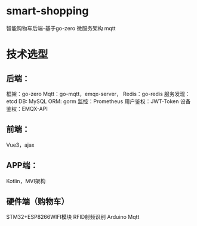 # smart-shopping
 智能购物车后端-基于go-zero 微服务架构 mqtt
 
# 技术选型
## 后端：
 框架：go-zero
 Mqtt：go-mqtt，emqx-server，
 Redis：go-redis
 服务发现：etcd
 DB: MySQL
 ORM: gorm
 监控：Prometheus
 用户鉴权：JWT-Token
 设备鉴权：EMQX-API
 
 ## 前端：
  Vue3，ajax
  
 ## APP端：
  Kotlin，MVI架构
 
 ## 硬件端（购物车）
 STM32+ESP8266WIFI模块
 RFID射频识别
 Arduino
 Mqtt
